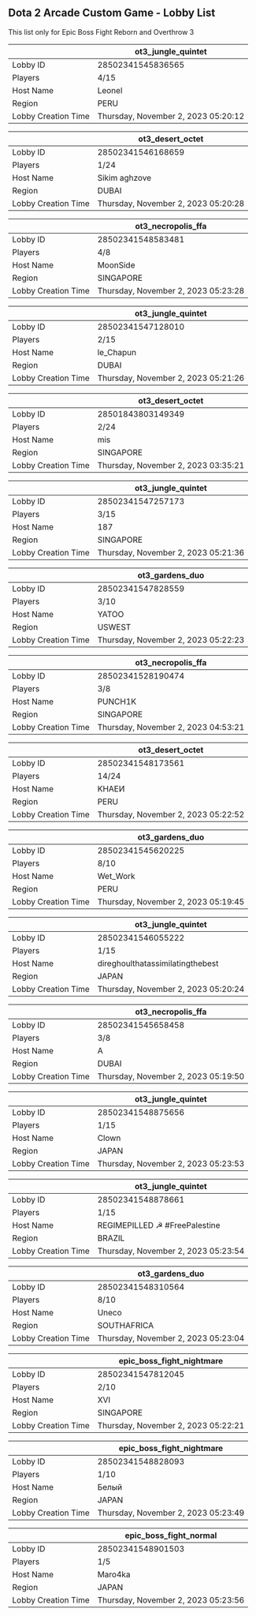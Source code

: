 ## Dota 2 Arcade Custom Game - Lobby List

This list only for Epic Boss Fight Reborn and Overthrow 3

|  | ot3_jungle_quintet |
| ------ | ------ |
| Lobby ID | 28502341545836565 |
| Players | 4/15 |
| Host Name | Leonel |
| Region | PERU |
| Lobby Creation Time | Thursday, November 2, 2023 05:20:12 |


|  | ot3_desert_octet |
| ------ | ------ |
| Lobby ID | 28502341546168659 |
| Players | 1/24 |
| Host Name | Sikim aghzove |
| Region | DUBAI |
| Lobby Creation Time | Thursday, November 2, 2023 05:20:28 |


|  | ot3_necropolis_ffa |
| ------ | ------ |
| Lobby ID | 28502341548583481 |
| Players | 4/8 |
| Host Name | MoonSide |
| Region | SINGAPORE |
| Lobby Creation Time | Thursday, November 2, 2023 05:23:28 |


|  | ot3_jungle_quintet |
| ------ | ------ |
| Lobby ID | 28502341547128010 |
| Players | 2/15 |
| Host Name | le_Chapun |
| Region | DUBAI |
| Lobby Creation Time | Thursday, November 2, 2023 05:21:26 |


|  | ot3_desert_octet |
| ------ | ------ |
| Lobby ID | 28501843803149349 |
| Players | 2/24 |
| Host Name | mis |
| Region | SINGAPORE |
| Lobby Creation Time | Thursday, November 2, 2023 03:35:21 |


|  | ot3_jungle_quintet |
| ------ | ------ |
| Lobby ID | 28502341547257173 |
| Players | 3/15 |
| Host Name | 187 |
| Region | SINGAPORE |
| Lobby Creation Time | Thursday, November 2, 2023 05:21:36 |


|  | ot3_gardens_duo |
| ------ | ------ |
| Lobby ID | 28502341547828559 |
| Players | 3/10 |
| Host Name | YATOO |
| Region | USWEST |
| Lobby Creation Time | Thursday, November 2, 2023 05:22:23 |


|  | ot3_necropolis_ffa |
| ------ | ------ |
| Lobby ID | 28502341528190474 |
| Players | 3/8 |
| Host Name | PUNCH1K |
| Region | SINGAPORE |
| Lobby Creation Time | Thursday, November 2, 2023 04:53:21 |


|  | ot3_desert_octet |
| ------ | ------ |
| Lobby ID | 28502341548173561 |
| Players | 14/24 |
| Host Name | KHAEИ |
| Region | PERU |
| Lobby Creation Time | Thursday, November 2, 2023 05:22:52 |


|  | ot3_gardens_duo |
| ------ | ------ |
| Lobby ID | 28502341545620225 |
| Players | 8/10 |
| Host Name | Wet_Work |
| Region | PERU |
| Lobby Creation Time | Thursday, November 2, 2023 05:19:45 |


|  | ot3_jungle_quintet |
| ------ | ------ |
| Lobby ID | 28502341546055222 |
| Players | 1/15 |
| Host Name | direghoulthatassimilatingthebest |
| Region | JAPAN |
| Lobby Creation Time | Thursday, November 2, 2023 05:20:24 |


|  | ot3_necropolis_ffa |
| ------ | ------ |
| Lobby ID | 28502341545658458 |
| Players | 3/8 |
| Host Name | A |
| Region | DUBAI |
| Lobby Creation Time | Thursday, November 2, 2023 05:19:50 |


|  | ot3_jungle_quintet |
| ------ | ------ |
| Lobby ID | 28502341548875656 |
| Players | 1/15 |
| Host Name | Clown |
| Region | JAPAN |
| Lobby Creation Time | Thursday, November 2, 2023 05:23:53 |


|  | ot3_jungle_quintet |
| ------ | ------ |
| Lobby ID | 28502341548878661 |
| Players | 1/15 |
| Host Name | REGIMEPILLED ☭ #FreePalestine |
| Region | BRAZIL |
| Lobby Creation Time | Thursday, November 2, 2023 05:23:54 |


|  | ot3_gardens_duo |
| ------ | ------ |
| Lobby ID | 28502341548310564 |
| Players | 8/10 |
| Host Name | Uneco |
| Region | SOUTHAFRICA |
| Lobby Creation Time | Thursday, November 2, 2023 05:23:04 |


|  | epic_boss_fight_nightmare |
| ------ | ------ |
| Lobby ID | 28502341547812045 |
| Players | 2/10 |
| Host Name | XVI |
| Region | SINGAPORE |
| Lobby Creation Time | Thursday, November 2, 2023 05:22:21 |


|  | epic_boss_fight_nightmare |
| ------ | ------ |
| Lobby ID | 28502341548828093 |
| Players | 1/10 |
| Host Name | Белый |
| Region | JAPAN |
| Lobby Creation Time | Thursday, November 2, 2023 05:23:49 |


|  | epic_boss_fight_normal |
| ------ | ------ |
| Lobby ID | 28502341548901503 |
| Players | 1/5 |
| Host Name | Maro4ka |
| Region | JAPAN |
| Lobby Creation Time | Thursday, November 2, 2023 05:23:56 |


